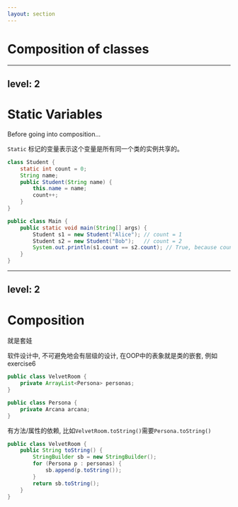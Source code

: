 ```yaml
---
layout: section
---
```

# Composition of classes

---
level: 2
---
# Static Variables
Before going into composition...

`Static` 标记的变量表示这个变量是所有同一个类的实例共享的。

```java
class Student {
    static int count = 0;
    String name;
    public Student(String name) {
        this.name = name;
        count++;
    }
}

public class Main {
    public static void main(String[] args) {
        Student s1 = new Student("Alice"); // count = 1
        Student s2 = new Student("Bob");   // count = 2
        System.out.println(s1.count == s2.count); // True, because count is shared
    }
}
```

---
level: 2
---
# Composition
就是套娃

软件设计中, 不可避免地会有层级的设计, 在OOP中的表象就是类的嵌套, 例如exercise6

```java
public class VelvetRoom {
    private ArrayList<Persona> personas;
}

public class Persona {
    private Arcana arcana;
}
```

有方法/属性的依赖, 比如`VelvetRoom.toString()`需要`Persona.toString()`

```java
public class VelvetRoom {
    public String toString() {
        StringBuilder sb = new StringBuilder();
        for (Persona p : personas) {
            sb.append(p.toString());
        }
        return sb.toString();
    }
}
```


